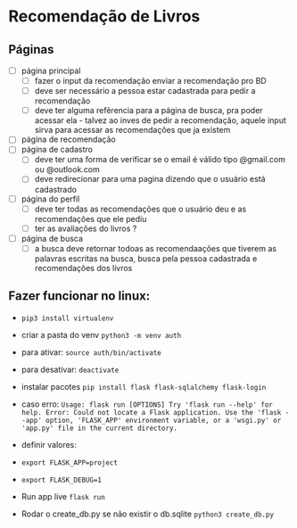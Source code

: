 # Recomendação de Livros

## Páginas
- [ ] página principal
  - [ ] fazer o input da recomendação enviar a recomendação pro BD
  - [ ] deve ser necessário a pessoa estar cadastrada para pedir a recomendação
  * [ ] deve ter alguma refêrencia para a página de busca, pra poder acessar ela - talvez ao inves de pedir a recomendação, aquele input sirva para acessar as recomendações que ja existem
- [ ] página de recomendação
- [ ] página de cadastro
  * [ ] deve ter uma forma de verificar se o email é válido tipo @gmail.com ou @outlook.com
  * [ ] deve redirecionar para uma pagina dizendo que o usuário está cadastrado
- [ ] página do perfil
  * [ ] deve ter todas as recomendações que o usuário deu e as recomendações que ele pediu
  * [ ] ter as avaliações do livros ?
- [ ] página de busca
  * [ ] a busca deve retornar todoas as recomendaações que tiverem as palavras escritas na busca, busca pela pessoa cadastrada e recomendações dos livros

## Fazer funcionar no linux:

- ```pip3 install virtualenv```

- criar a pasta do venv ```python3 -m venv auth```
- para ativar: ```source auth/bin/activate```
- para desativar: ```deactivate```

- instalar pacotes ```pip install flask flask-sqlalchemy flask-login```
- caso erro: 
```Usage: flask run [OPTIONS] Try 'flask run --help' for help. Error: Could not locate a Flask application. Use the 'flask --app' option, 'FLASK_APP' environment variable, or a 'wsgi.py' or 'app.py' file in the current directory.```

- definir valores:
- ```export FLASK_APP=project```
- ```export FLASK_DEBUG=1```

- Run app live ```flask run```

- Rodar o create_db.py se não existir o db.sqlite ```python3 create_db.py```
